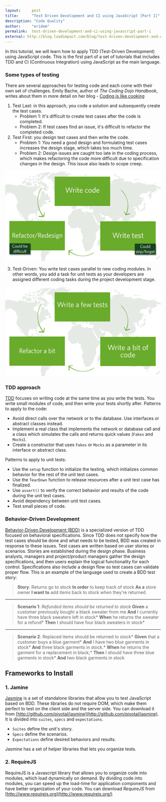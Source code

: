 ```yaml
---
layout:     post
title:      "Test Driven Development and CI using JavaScript [Part I]"
description: "Code Quality"
author:     "eridem"
permalink:  test-driven-development-and-ci-using-javascript-part-i
external: http://blog.loadimpact.com/blog/test-driven-development-and-ci-using-javascript-part-i/
---
```


In this tutorial, we will learn how to apply TDD (Test-Driven Development) using JavaScript code. This is the first part of a set of tutorials that includes TDD and CI (Continuous Integration) using JavaScript as the main language.

### Some types of testing

There are several approaches for testing code and each come with their own set of challenges. Emily Bache, author of _The Coding Dojo Handbook_, writes about them in more detail on her blog - [Coding is like cooking](http://coding-is-like-cooking.info/)

1.  Test Last: in this approach, you code a solution and subsequently create the test cases.
    *   Problem 1: It's difficult to create test cases after the code is completed.
    *   Problem 2: If test cases find an issue, it's difficult to refactor the completed code.
2.  Test First: you design test cases and then write the code.
    *   Problem 1: You need a good design and formulating test cases increases the design stage, which takes too much time.
    *   Problem 2: Design issues are caught too late in the coding process, which makes refactoring the code more difficult due to specification changes in the design. This issue also leads to scope creep.

![tdd-diagram-1](/img/posts/2014-06-18-test-driven-development-and-ci-using-javascript/tdd-diagram-1.png)

3.  Test-Driven: You write test cases parallel to new coding modules. In other words, you add a task for unit tests as your developers are assigned different coding tasks during the project development stage.

![tdd-diagram-2](/img/posts/2014-06-18-test-driven-development-and-ci-using-javascript/tdd-diagram-2.png)

### TDD approach

[TDD](https://en.wikipedia.org/wiki/test-driven_development) focuses on writing code at the same time as you write the tests. You write small modules of code, and then write your tests shortly after. Patterns to apply to the code:

*   Avoid direct calls over the network or to the database. Use interfaces or abstract classes instead.
*   Implement a real class that implements the network or database call and a class which simulates the calls and returns quick values (`Fakes` and `Mocks`).
*   Create a constructor that uses `Fakes` or `Mocks` as a parameter in its interface or abstract class.

Patterns to apply to unit tests:

*   Use the `setup` function to initialize the testing, which initializes common behavior for the rest of the unit test cases.
*   Use the `TearDown` function to release resources after a unit test case has finalized.
*   Use `assert()` to verify the correct behavior and results of the code during the unit test cases.
*   Avoid dependency between unit test cases.
*   Test small pieces of code.

### Behavior-Driven Development

[Behavior-Driven Development (BDD)](https://en.wikipedia.org/wiki/behavior-driven_development) is a specialized version of TDD focused on behavioral specifications. Since TDD does not specify how the test cases should be done and what needs to be tested, BDD was created in response to these issues. Test cases are written based on user stories or scenarios. Stories are established during the design phase. Business analysts, managers and project/product managers gather the design specifications, and then users explain the logical functionality for each control. Specifications also include a design flow so test cases can validate proper flow. This is an example of the language used to create a BDD test story:

> **Story**: Returns go to stock **In order** to keep track of stock **As a** store owner **I want to** add items back to stock when they're returned

* * *

> **Scenario 1**: _Refunded items should be returned to stock_ **Given** a customer previously bought a black sweater from me **And** I currently have three black sweaters left in stock* **When** he returns the sweater for a refund* **Then** I should have four black sweaters in stock*

* * *

> **Scenario 2**: Replaced items should be returned to stock* **Given** that a customer buys a blue garment* **And** I have two blue garments in stock* **And** three black garments in stock.* **When** he returns the garment for a replacement in black,* **Then** I should have three blue garments in stock* **And** two black garments in stock

## Frameworks to Install

### 1\. Jamine

[Jasmine](http://jasmine.github.io) is a set of standalone libraries that allow you to test JavaScript based on BDD. These libraries do not require DOM, which make them perfect to test on the client side and the server side. You can download it from [http://github.com/pivotal/jasmine](http://github.com/pivotal/jasmine). It is divided into `suites`, `specs` and `expectations`.

*   `Suites` define the unit's story.
*   `Specs` define the scenarios.
*   `Expectations` define desired behaviors and results.

Jasmine has a set of helper libraries that lets you organize tests.

### 2\. RequireJS

RequireJS is a Javascript library that allows you to organize code into modules, which load dynamically on demand. By dividing code into modules, you can speed up the load-time for application components and have better organization of your code. You can download *RequireJS* from [http://www.requirejs.org](http://www.requirejs.org/)
